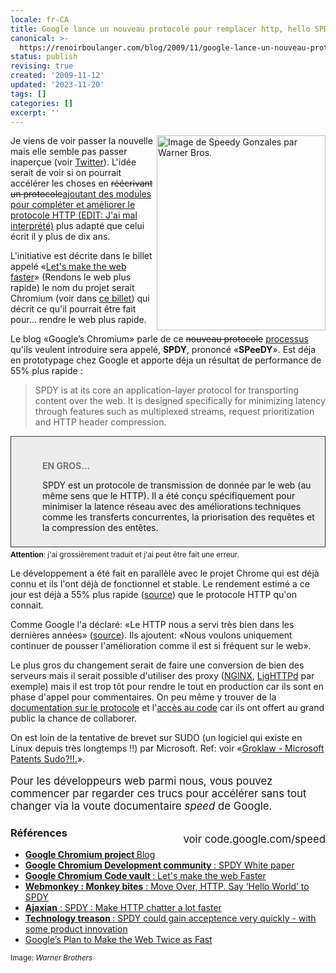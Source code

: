 ```yaml
---
locale: fr-CA
title: Google lance un nouveau protocole pour remplacer http, hello SPDY!
canonical: >-
  https://renoirboulanger.com/blog/2009/11/google-lance-un-nouveau-protocole-pour-remplacer-http-hello-spdy/
status: publish
revising: true
created: '2009-11-12'
updated: '2023-11-20'
tags: []
categories: []
excerpt: ''
---
```


<p><img src="/wp-content/uploads/2009/11/speedy_gonzales.jpg" alt="Image de Speedy Gonzales par Warner Bros." title="Image de Speedy Gonzales par Warner Bros." width="270" height="312" class="size-full wp-image-1386" style="float:right;border:none;"/>Je viens de voir passer la nouvelle mais elle semble pas passer inaperçue (voir <a href="https://twitter.com/#search?q=%23spdy">Twitter</a>). L'idée serait de voir si on pourrait accélérer les choses en <del>réécrivant un protocole</del><ins>ajoutant des modules pour compléter et améliorer le protocole HTTP (EDIT: J'ai mal interprété)</ins> plus adapté que celui écrit il y plus de dix ans.</p>

<p>L'initiative est décrite dans le billet appelé «<a href="https://code.google.com/speed/">Let's make the web faster</a>» (Rendons le web plus rapide) le nom du projet serait Chromium (voir dans <a href="https://blog.chromium.org/2009/11/2x-faster-web.html">ce billet</a>) qui décrit ce qu'il pourrait être fait pour... rendre le web plus rapide.</p>

<p>Le blog «Google’s Chromium» parle de ce <del>nouveau protocole</del> <ins>processus</ins> qu'ils veulent introduire sera appelé, <strong>SPDY</strong>, prononcé «<strong>SPeeDY</strong>». Est déja en prototypage chez Google et apporte déja un résultat de performance de 55% plus rapide :

<blockquote>SPDY is at its core an application-layer protocol for transporting content over the web. It is designed specifically for minimizing latency through features such as multiplexed streams, request prioritization and HTTP header compression.</blockquote>
<!--more-->
<div style="background:#ececec;margin:5px 0px;padding:18px 8px 8px 50px;border:1px solid #333">
<h4 style="color:#777;margin-bottom:10px;">EN GROS...</h4>
<p>SPDY est un protocole de transmission de donnée par le web (au même sens que le HTTP). Il a été conçu spécifiquement pour minimiser la latence réseau avec des améliorations techniques comme les transferts concurrentes, la priorisation des requêtes et la compression des entêtes.</p>
</div>
<small><strong>Attention</strong>: j'ai grossièrement traduit et j'ai peut être fait une erreur.</small>

</p>

<p>Le développement a été fait en parallèle avec le projet Chrome qui est déjà connu et ils l'ont déjà de fonctionnel et stable. Le rendement estimé a ce jour est déjà a 55% plus rapide (<a href="https://dev.chromium.org/spdy/spdy-whitepaper#TOC-Preliminary-results">source</a>) que le protocole HTTP qu'on connait.</p>

<p>Comme Google l'a déclaré: «Le HTTP nous a servi très bien dans les dernières années» (<a href="https://www.webmonkey.com/blog/Move_Over__HTTPDOT_Say__Hello_World__to_SPDY">source</a>). Ils ajoutent: «Nous voulons uniquement continuer de pousser l'amélioration comme il est si fréquent sur le web».</p>

<p>Le plus gros du changement serait de faire une conversion de bien des serveurs mais il serait possible d'utiliser des proxy (<a href="https://nginx.net/">NGINX</a>, <a href="https://www.lighttpd.net/">LigHTTPd</a> par exemple) mais il est trop tôt pour rendre le tout en production car ils sont en phase d'appel pour commentaires. On peu même y trouver de la <a href="https://dev.chromium.org/spdy">documentation sur le protocole</a> et l'<a href="https://src.chromium.org/viewvc/chrome/trunk/src/net/flip/">accès au code</a> car ils ont offert au grand public la chance de collaborer.</p>

<p>On est loin de la tentative de brevet sur SUDO (un logiciel qui existe en Linux depuis très longtemps !!) par Microsoft. Ref: voir «<a href="https://www.groklaw.net/article.php?story=20091111094923390">Groklaw - Microsoft Patents Sudo?!!.</a>».</p>

<div style="font-size:120%"><p>Pour les développeurs web parmi nous, vous pouvez commencer par regarder ces trucs pour accélérer sans tout changer via la voute documentaire <em>speed</em> de Google.</p><p style="float:right"> voir <a href="https://code.google.com/speed/" style="text-decoration:none;"><span style="font-size:140%color:#158ccb">code.google.com/speed</span></a></p></div>

<h3>Références</h3>

<ul>
    <li><a href="https://blog.chromium.org/"><strong>Google Chromium project </strong>Blog</a></li>
    <li><a href="https://dev.chromium.org/spdy/spdy-whitepaper"><strong>Google Chromium Development community </strong> : SPDY White paper</a></li>
    <li><a href="https://code.google.com/intl/fr-CA/speed/"><strong>Google Chromium Code vault </strong>: Let's make the web Faster</a></li>
    <li><a href="https://www.webmonkey.com/blog/Move_Over__HTTPDOT_Say__Hello_World__to_SPDY"><strong>Webmonkey : Monkey bites</strong> :  Move Over, HTTP. Say ‘Hello World’ to SPDY</a></li>
    <li><a href="https://ajaxian.com/archives/spdy-make-http-chatter-a-lot-faster?utm_source=feedburner&amp;utm_medium=feed&amp;utm_campaign=Feed%3A+ajaxian+%28Ajaxian+Blog%29&amp;utm_content=Twitter"><strong>Ajaxian</strong> : SPDY : Make HTTP chatter a lot faster</a></li>
    <li><a href="https://technologytreason.blogspot.com/2009/11/spdy-could-gain-acceptence-very-quickly.html"><strong>Technology treason </strong>: SPDY could gain acceptence very quickly - with some product innovation</a></li>
  <li><a href="https://mashable.com/2009/11/12/google-spdy/">Google’s Plan to Make the Web Twice as Fast</a></li>
</ul>

<p><small>Image: <em>Warner Brothers</em></small></p>